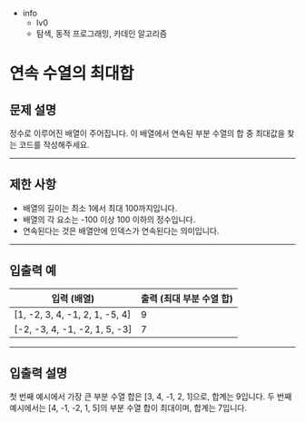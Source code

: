 - info
    - lv0
    - 탐색, 동적 프로그래밍, 카데인 알고리즘

# 연속 수열의 최대합
## 문제 설명
정수로 이루어진 배열이 주어집니다. 이 배열에서 연속된 부분 수열의 합 중 최대값을 찾는 코드를 작성해주세요.

---

## 제한 사항

- 배열의 길이는 최소 1에서 최대 100까지입니다.
- 배열의 각 요소는 -100 이상 100 이하의 정수입니다.
- 연속된다는 것은 배열안에 인덱스가 연속된다는 의미입니다.

---

## 입출력 예

|   입력 (배열)   | 출력 (최대 부분 수열 합) |
| -------------- | ----------------------- |
| [1, -2, 3, 4, -1, 2, 1, -5, 4] | 9 |
| [-2, -3, 4, -1, -2, 1, 5, -3] | 7 |

---

## 입출력 설명
첫 번째 예시에서 가장 큰 부분 수열 합은 [3, 4, -1, 2, 1]으로, 합계는 9입니다. 두 번째 예시에서는 [4, -1, -2, 1, 5]의 부분 수열 합이 최대이며, 합계는 7입니다.
